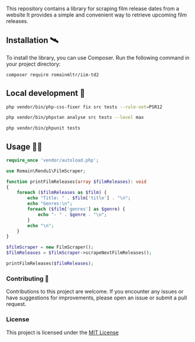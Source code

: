 This repository contains a library for scraping film release dates from a website
It provides a simple and convenient way to retrieve upcoming film releases.

## Installation 🛰️
To install the library, you can use Composer. Run the following command in your project directory:

```bash
composer require romainmltr/iim-td2  
```

## Local development 📡

```bash
php vendor/bin/php-css-fixer fix src tests --rule-set=PSR12
```

```bash
php vendor/bin/phpstan analyse src tests --level max
```

```bash
php vendor/bin/phpunit tests
```

## Usage 👨‍🚀

```php
require_once 'vendor/autoload.php';

use Romain\Rendu1\FilmScraper;

function printFilmReleases(array $filmReleases): void
{
    foreach ($filmReleases as $film) {
        echo "Title: " . $film['title'] . "\n";
        echo "Genres:\n";
        foreach ($film['genres'] as $genre) {
            echo "- " . $genre . "\n";
        }
        echo "\n";
    }
}

$filmScraper = new FilmScraper();
$filmReleases = $filmScraper->scrapeNextFilmReleases();

printFilmReleases($filmReleases);

```


### Contributing 💓
Contributions to this project are welcome.
If you encounter any issues or have suggestions for improvements, please open an issue or submit a pull request.

### License
This project is licensed under the [MIT License](https://opensource.org/licenses/MIT)
